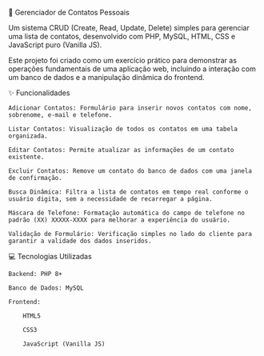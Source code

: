📔 Gerenciador de Contatos Pessoais

Um sistema CRUD (Create, Read, Update, Delete) simples para gerenciar uma lista de contatos, desenvolvido com PHP, MySQL, HTML, CSS e JavaScript puro (Vanilla JS).

Este projeto foi criado como um exercício prático para demonstrar as operações fundamentais de uma aplicação web, incluindo a interação com um banco de dados e a manipulação dinâmica do frontend.

✨ Funcionalidades

    Adicionar Contatos: Formulário para inserir novos contatos com nome, sobrenome, e-mail e telefone.

    Listar Contatos: Visualização de todos os contatos em uma tabela organizada.

    Editar Contatos: Permite atualizar as informações de um contato existente.

    Excluir Contatos: Remove um contato do banco de dados com uma janela de confirmação.

    Busca Dinâmica: Filtra a lista de contatos em tempo real conforme o usuário digita, sem a necessidade de recarregar a página.

    Máscara de Telefone: Formatação automática do campo de telefone no padrão (XX) XXXXX-XXXX para melhorar a experiência do usuário.

    Validação de Formulário: Verificação simples no lado do cliente para garantir a validade dos dados inseridos.

💻 Tecnologias Utilizadas

    Backend: PHP 8+

    Banco de Dados: MySQL

    Frontend:

        HTML5

        CSS3

        JavaScript (Vanilla JS)